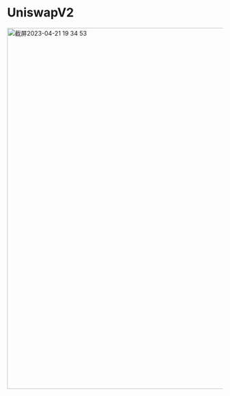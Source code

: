 # UniswapV2

<img width="843" alt="截屏2023-04-21 19 34 53" src="https://user-images.githubusercontent.com/113514383/233749027-10e01ec3-af99-4e45-b09b-a2b213829e85.png">
